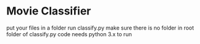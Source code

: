 # Movie Classifier
put your files in a folder 
run classify.py
make sure there is no folder in root folder of classify.py
code needs python 3.x to run
